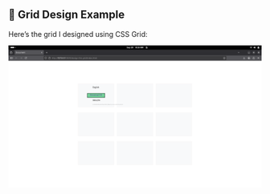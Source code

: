 ## 🧱 Grid Design Example

Here’s the grid I designed using CSS Grid:

![Grid Design Screenshot](https://raw.githubusercontent.com/MRSE435/LEARNING-CSS/main/design%20this%20grid/Screenshot%20From%202025-09-20%2008-16-26.png)
